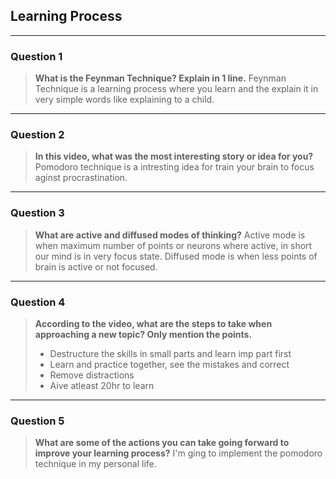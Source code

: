 ## Learning Process

***

### Question 1
>**What is the Feynman Technique? Explain in 1 line.**
>Feynman Technique is a learning process where you learn and the explain it in very simple words like explaining to a child.

***

### Question 2
>**In this video, what was the most interesting story or idea for you?**
>Pomodoro technique is a intresting idea for train your brain to focus aginst procrastination.

***

### Question 3
>**What are active and diffused modes of thinking?**
>Active mode is when maximum number of points or neurons where active, in short our mind is in very focus state.
>Diffused mode is when less points of brain is active or not focused.

***

### Question 4
>**According to the video, what are the steps to take when approaching a new topic? Only mention the points.**
> - Destructure the skills in small parts and learn imp part first
> - Learn and practice together, see the mistakes and correct
> - Remove distractions
>- Aive atleast 20hr to learn
***

### Question 5
>**What are some of the actions you can take going forward to improve your learning process?**
> I'm ging to implement the pomodoro technique in my personal life.